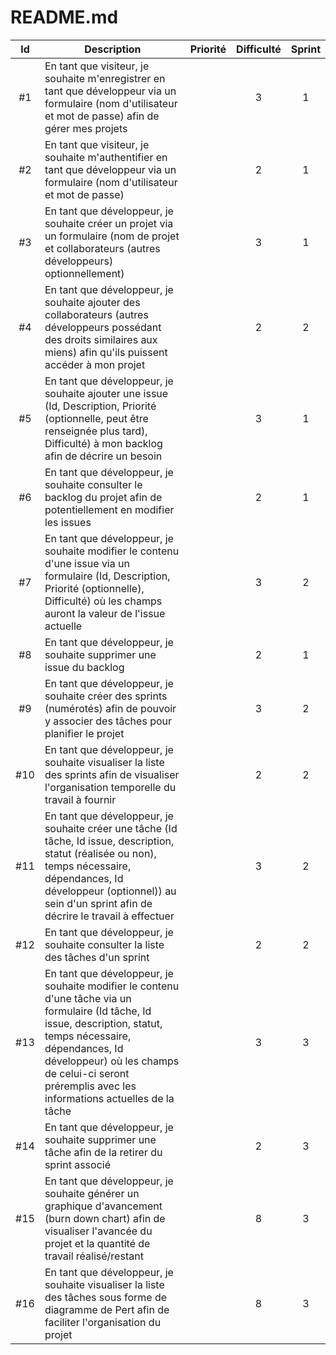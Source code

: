 # README.md

| Id  | Description                                                                                                                                                                                                                                                         | Priorité | Difficulté | Sprint |
| :-: | ------------------------------------------------------------------------------------------------------------------------------------------------------------------------------------------------------------------------------------------------------------------- | :------: | :--------: | :----: |
| #1  | En tant que visiteur, je souhaite m'enregistrer en tant que développeur via un formulaire (nom d'utilisateur et mot de passe) afin de gérer mes projets                                                                                                             |          |     3      |   1    |
| #2  | En tant que visiteur, je souhaite m'authentifier en tant que développeur via un formulaire (nom d'utilisateur et mot de passe)                                                                                                                                      |          |     2      |   1    |
| #3  | En tant que développeur, je souhaite créer un projet via un formulaire (nom de projet et collaborateurs (autres développeurs) optionnellement)                                                                                                                      |          |     3      |   1    |
| #4  | En tant que développeur, je souhaite ajouter des collaborateurs (autres développeurs possédant des droits similaires aux miens) afin qu'ils puissent accéder à mon projet                                                                                                        |          |     2      |   2    |
| #5  | En tant que développeur, je souhaite ajouter une issue (Id, Description, Priorité (optionnelle, peut être renseignée plus tard), Difficulté) à mon backlog afin de décrire un besoin                                                                                |          |     3      |   1    |
| #6  | En tant que développeur, je souhaite consulter le backlog du projet afin de potentiellement en modifier les issues                                                                                                                                                            |          |     2      |   1    |
| #7  | En tant que développeur, je souhaite modifier le contenu d'une issue via un formulaire (Id, Description, Priorité (optionnelle), Difficulté) où les champs auront la valeur de l'issue actuelle                                                                                    |          |     3      |   2    |
| #8  | En tant que développeur, je souhaite supprimer une issue du backlog                                                                                                                                                                                                            |          |     2      |   1    |
| #9 | En tant que développeur, je souhaite créer des sprints (numérotés) afin de pouvoir y associer des tâches pour planifier le projet                                                                                                                                                       |          |     3      |   2    |
| #10 | En tant que développeur, je souhaite visualiser la liste des sprints afin de visualiser l'organisation temporelle du travail à fournir                                                                                                                              |          |     2      |   2    |
| #11  | En tant que développeur, je souhaite créer une tâche (Id tâche, Id issue, description, statut (réalisée ou non), temps nécessaire, dépendances, Id développeur (optionnel)) au sein d'un sprint afin de décrire le travail à effectuer                              |          |     3      |   2    |
| #12 | En tant que développeur, je souhaite consulter la liste des tâches d'un sprint                                                                                                                                                                                      |          |     2      |   2    |
| #13 | En tant que développeur, je souhaite modifier le contenu d'une tâche via un formulaire (Id tâche, Id issue, description, statut, temps nécessaire, dépendances, Id développeur) où les champs de celui-ci seront préremplis avec les informations actuelles de la tâche |          |     3      |   3    |
| #14 | En tant que développeur, je souhaite supprimer une tâche afin de la retirer du sprint associé                                                                                                                                                                       |          |     2      |   3    |
| #15 | En tant que développeur, je souhaite générer un graphique d'avancement (burn down chart) afin de visualiser l'avancée du projet et la quantité de travail réalisé/restant                                                                                           |          |     8      |   3    |
| #16 | En tant que développeur, je souhaite visualiser la liste des tâches sous forme de diagramme de Pert afin de faciliter l'organisation du projet                                                                                                                      |          |     8      |   3    |
